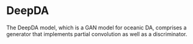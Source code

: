 # DeepDA
The DeepDA model, which is a GAN model for oceanic DA, comprises a generator that implements partial convolution as well as a discriminator.

